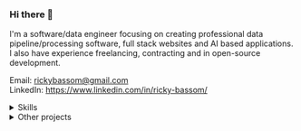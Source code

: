### Hi there 👋

I'm a software/data engineer focusing on creating professional data pipeline/processing software, full stack websites and AI based applications. I also have experience freelancing, contracting and in open-source development.

Email: rickybassom@gmail.com
<br>
LinkedIn: https://www.linkedin.com/in/ricky-bassom/

<details>
  <summary>Skills</summary>
  <br>
  <b>Programming languages:</b> Python, Java, C, C++, C#, Vala, JavaScript, Dart, PHP, Haskell, Prolog
  <br>
  <b>Frameworks / libraries:</b> Flask, Django, Bootstrap, Jekyll, GTK, Swing, Pygame, Phaser
  <br>
  <b>Systems:</b> Linux (Debian and Red Hat based), Windows, AWS
  <br>
  <b>Other:</b> HTML, CSS, Bash, Git, SQL, Docker, GitHub Actions, Travis CI, Jenkins, Redis, ActiveMQ, D3, Matplotlib
</details>

<details>
  <summary>Other projects</summary>
  <h3>Met System GUI</h3>
  <img src="img/metsystemgui.png" alt="Met System GUI screenshot" align="right" width="100">
  <p>Created data pipelines for real-time meteorological data at the William Herschel Telescope. I also created a new web dashboard for scientists in the control center.</p>
  <ul>
    <li>Python</li>
    <li>Dart</li>
    <li>HTML/CSS/JS</li>
    <li>Redis</li>
  </ul>
  <hr>
  
  <h3>Mathematics without Tears and Fears</h3>
  <img src="img/mathematicswithouttearsandfears.gif" alt="Mathematics without Tears and Fears GIF" align="right" width="100">
  <p>A set of online pedagogical games aimed at teaching mathematical principles and recording game data for the University of Exeter.</p>
  <ul>
    <li>Python</li>
    <li>Flask</li>
    <li>HTML/CSS/JS</li>
    <li>MySQL</li>
    <li>Redis</li>
    <li>Docker</li>
    <li>AWS</li>
  </ul>
  <hr>
  
  <h3>ROV 2 SPS</h3>
  <img src="img/rov2sps.gif" alt="ROV2SPS GIF" align="right" width="100">
  <p>A cross-platform desktop application developed for Magseis, used for real-time csv manipulation.</p>
  <ul>
    <li>Python</li>
    <li>GTK</li>
    <li>CSV</li>
    <li>Linux and Windows cross-platform packaging</li>
  </ul>
  <hr>
</details>
